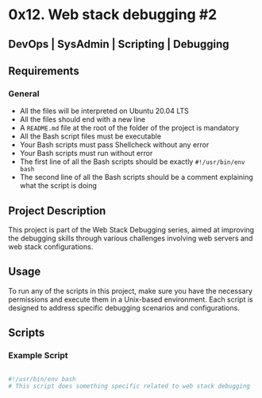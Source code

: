 # 0x12. Web stack debugging #2

## DevOps | SysAdmin | Scripting | Debugging


## Requirements

### General
- All the files will be interpreted on Ubuntu 20.04 LTS
- All the files should end with a new line
- A `README.md` file at the root of the folder of the project is mandatory
- All the Bash script files must be executable
- Your Bash scripts must pass Shellcheck without any error
- Your Bash scripts must run without error
- The first line of all the Bash scripts should be exactly `#!/usr/bin/env bash`
- The second line of all the Bash scripts should be a comment explaining what the script is doing

## Project Description
This project is part of the Web Stack Debugging series, aimed at improving the debugging skills through various challenges involving web servers and web stack configurations.

## Usage
To run any of the scripts in this project, make sure you have the necessary permissions and execute them in a Unix-based environment. Each script is designed to address specific debugging scenarios and configurations.

## Scripts
### Example Script
```bash

#!/usr/bin/env bash
# This script does something specific related to web stack debugging
